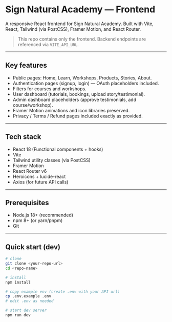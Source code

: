 # Sign Natural Academy — Frontend

A responsive React frontend for Sign Natural Academy.
Built with Vite, React, Tailwind (via PostCSS), Framer Motion, and React Router.

> This repo contains only the frontend. Backend endpoints are referenced via `VITE_API_URL`.

---

## Key features

- Public pages: Home, Learn, Workshops, Products, Stories, About.
- Authentication pages (signup, login) — OAuth placeholders included.
- Filters for courses and workshops.
- User dashboard (tutorials, bookings, upload story/testimonial).
- Admin dashboard placeholders (approve testimonials, add course/workshop).
- Framer Motion animations and icon libraries preserved.
- Privacy / Terms / Refund pages included exactly as provided.

---

## Tech stack

- React 18 (Functional components + hooks)
- Vite
- Tailwind utility classes (via PostCSS)
- Framer Motion
- React Router v6
- Heroicons + lucide-react
- Axios (for future API calls)

---

## Prerequisites

- Node.js 18+ (recommended)
- npm 8+ (or yarn/pnpm)
- Git

---

## Quick start (dev)

```bash
# clone
git clone <your-repo-url>
cd <repo-name>

# install
npm install

# copy example env (create .env with your API url)
cp .env.example .env
# edit .env as needed

# start dev server
npm run dev
